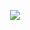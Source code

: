 <div>
  <p align="center">
  <a href="https://skillicons.dev">
    <img src="https://skillicons.dev/icons?i=py,django,git" />
  </a>
</p>
</div>
